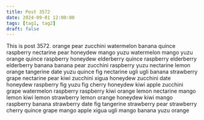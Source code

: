 ```yaml
---
title: Post 3572
date: 2024-09-01 12:00:00
tags: [tag1, tag2]
draft: false
---
```

This is post 3572.
orange
pear
zucchini
watermelon
banana
quince
raspberry
nectarine
pear
honeydew
mango
yuzu
watermelon
mango
yuzu
orange
quince
raspberry
honeydew
elderberry
quince
raspberry
elderberry
elderberry
banana
banana
pear
zucchini
raspberry
yuzu
nectarine
lemon
orange
tangerine
date
yuzu
quince
fig
nectarine
ugli
ugli
banana
strawberry
grape
nectarine
pear
kiwi
zucchini
xigua
honeydew
zucchini
date
honeydew
raspberry
fig
yuzu
fig
cherry
honeydew
kiwi
apple
zucchini
grape
watermelon
raspberry
raspberry
kiwi
orange
lemon
nectarine
mango
lemon
kiwi
lemon
strawberry
lemon
orange
honeydew
kiwi
mango
raspberry
banana
strawberry
date
fig
tangerine
strawberry
pear
strawberry
cherry
quince
grape
mango
apple
xigua
ugli
mango
banana
yuzu
orange

